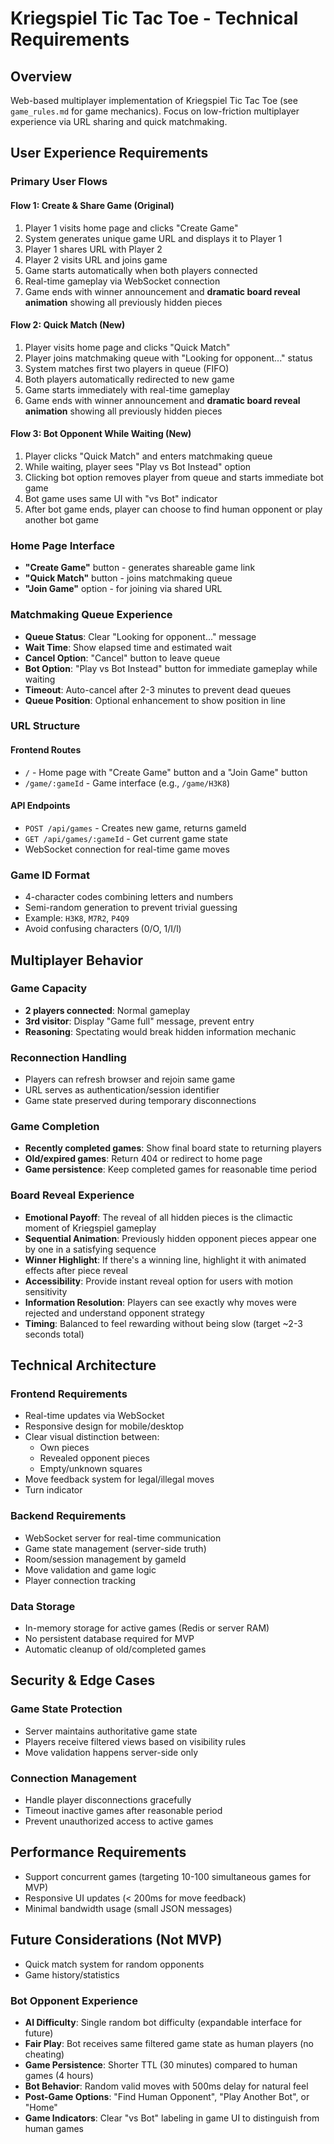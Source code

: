 # Kriegspiel Tic Tac Toe - Technical Requirements

## Overview

Web-based multiplayer implementation of Kriegspiel Tic Tac Toe (see `game_rules.md` for game mechanics). Focus on low-friction multiplayer experience via URL sharing and quick matchmaking.

## User Experience Requirements

### Primary User Flows

#### Flow 1: Create & Share Game (Original)

1. Player 1 visits home page and clicks "Create Game"
2. System generates unique game URL and displays it to Player 1
3. Player 1 shares URL with Player 2
4. Player 2 visits URL and joins game
5. Game starts automatically when both players connected
6. Real-time gameplay via WebSocket connection
7. Game ends with winner announcement and **dramatic board reveal animation** showing all previously hidden pieces

#### Flow 2: Quick Match (New)

1. Player visits home page and clicks "Quick Match"
2. Player joins matchmaking queue with "Looking for opponent..." status
3. System matches first two players in queue (FIFO)
4. Both players automatically redirected to new game
5. Game starts immediately with real-time gameplay
6. Game ends with winner announcement and **dramatic board reveal animation** showing all previously hidden pieces

#### Flow 3: Bot Opponent While Waiting (New)

1. Player clicks "Quick Match" and enters matchmaking queue
2. While waiting, player sees "Play vs Bot Instead" option
3. Clicking bot option removes player from queue and starts immediate bot game
4. Bot game uses same UI with "vs Bot" indicator
5. After bot game ends, player can choose to find human opponent or play another bot game

### Home Page Interface

- **"Create Game"** button - generates shareable game link
- **"Quick Match"** button - joins matchmaking queue
- **"Join Game"** option - for joining via shared URL

### Matchmaking Queue Experience

- **Queue Status**: Clear "Looking for opponent..." message
- **Wait Time**: Show elapsed time and estimated wait
- **Cancel Option**: "Cancel" button to leave queue
- **Bot Option**: "Play vs Bot Instead" button for immediate gameplay while waiting
- **Timeout**: Auto-cancel after 2-3 minutes to prevent dead queues
- **Queue Position**: Optional enhancement to show position in line

### URL Structure

#### Frontend Routes

- `/` - Home page with "Create Game" button and a "Join Game" button
- `/game/:gameId` - Game interface (e.g., `/game/H3K8`)

#### API Endpoints

- `POST /api/games` - Creates new game, returns gameId
- `GET /api/games/:gameId` - Get current game state
- WebSocket connection for real-time game moves

### Game ID Format

- 4-character codes combining letters and numbers
- Semi-random generation to prevent trivial guessing
- Example: `H3K8`, `M7R2`, `P4Q9`
- Avoid confusing characters (0/O, 1/I/l)

## Multiplayer Behavior

### Game Capacity

- **2 players connected**: Normal gameplay
- **3rd visitor**: Display "Game full" message, prevent entry
- **Reasoning**: Spectating would break hidden information mechanic

### Reconnection Handling

- Players can refresh browser and rejoin same game
- URL serves as authentication/session identifier
- Game state preserved during temporary disconnections

### Game Completion

- **Recently completed games**: Show final board state to returning players
- **Old/expired games**: Return 404 or redirect to home page
- **Game persistence**: Keep completed games for reasonable time period

### Board Reveal Experience

- **Emotional Payoff**: The reveal of all hidden pieces is the climactic moment of Kriegspiel gameplay
- **Sequential Animation**: Previously hidden opponent pieces appear one by one in a satisfying sequence
- **Winner Highlight**: If there's a winning line, highlight it with animated effects after piece reveal
- **Accessibility**: Provide instant reveal option for users with motion sensitivity
- **Information Resolution**: Players can see exactly why moves were rejected and understand opponent strategy
- **Timing**: Balanced to feel rewarding without being slow (target ~2-3 seconds total)

## Technical Architecture

### Frontend Requirements

- Real-time updates via WebSocket
- Responsive design for mobile/desktop
- Clear visual distinction between:
  - Own pieces
  - Revealed opponent pieces
  - Empty/unknown squares
- Move feedback system for legal/illegal moves
- Turn indicator

### Backend Requirements

- WebSocket server for real-time communication
- Game state management (server-side truth)
- Room/session management by gameId
- Move validation and game logic
- Player connection tracking

### Data Storage

- In-memory storage for active games (Redis or server RAM)
- No persistent database required for MVP
- Automatic cleanup of old/completed games

## Security & Edge Cases

### Game State Protection

- Server maintains authoritative game state
- Players receive filtered views based on visibility rules
- Move validation happens server-side only

### Connection Management

- Handle player disconnections gracefully
- Timeout inactive games after reasonable period
- Prevent unauthorized access to active games

## Performance Requirements

- Support concurrent games (targeting 10-100 simultaneous games for MVP)
- Responsive UI updates (< 200ms for move feedback)
- Minimal bandwidth usage (small JSON messages)

## Future Considerations (Not MVP)

- Quick match system for random opponents
- Game history/statistics

### Bot Opponent Experience

- **AI Difficulty**: Single random bot difficulty (expandable interface for future)
- **Fair Play**: Bot receives same filtered game state as human players (no cheating)
- **Game Persistence**: Shorter TTL (30 minutes) compared to human games (4 hours)
- **Bot Behavior**: Random valid moves with 500ms delay for natural feel
- **Post-Game Options**: "Find Human Opponent", "Play Another Bot", or "Home"
- **Game Indicators**: Clear "vs Bot" labeling in game UI to distinguish from human games
